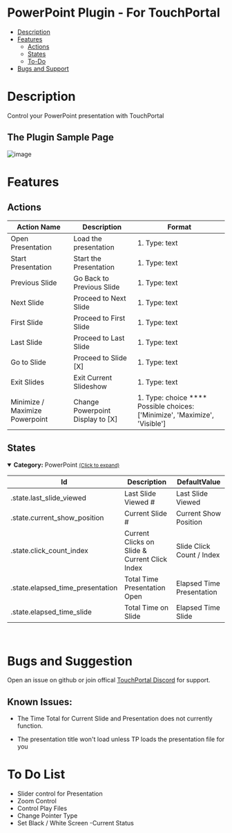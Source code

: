 # PowerPoint Plugin - For TouchPortal
  - [Description](#description) 
  - [Features](#features)
    - [Actions](#actions)
    - [States](#states)
    - [To-Do](#to-do-list)
  - [Bugs and Support](#bugs-and-suggestion)

  
# Description
Control your PowerPoint presentation with TouchPortal
## The Plugin Sample Page
![image](https://user-images.githubusercontent.com/76603653/183006476-25ebc4a0-be66-47ab-a6c6-4f78007220f2.png)



# Features


## Actions
|Action Name|Description|Format|
|---|---|---|
| Open Presentation | Load the presentation | 1. Type: text &nbsp;<empty>|
|Start Presentation | Start the Presentation |1.  Type: text &nbsp;<empty>|
|Previous Slide |Go Back to Previous Slide |1.  Type: text &nbsp;<empty>|
|Next Slide|Proceed to Next Slide |1.  Type: text &nbsp;<empty>|
|First Slide |Proceed to First Slide |1.  Type: text &nbsp;<empty>|
|Last Slide |Proceed to Last Slide |1.  Type: text &nbsp;<empty>|
|Go to Slide |Proceed to Slide [X] |1.  Type: text &nbsp;<empty>|
|Exit Slides |Exit Current Slideshow|1.  Type: text &nbsp;<empty>|
|Minimize / Maximize Powerpoint |Change Powerpoint Display to [X]|1.  Type: choice **** Possible choices: ['Minimize', 'Maximize', 'Visible']|



## States
<details open id='gitago.powerpoint.mainstates'><summary><b>Category:</b> PowerPoint <small><ins>(Click to expand)</ins></small></summary>


| Id | Description | DefaultValue | 
| --- | --- | --- |
| .state.last_slide_viewed | Last Slide Viewed # | Last Slide Viewed |  |   
| .state.current_show_position | Current Slide # | Current Show Position |  |   
| .state.click_count_index | Current Clicks on Slide & Current Click Index | Slide Click Count / Index |  |   
| .state.elapsed_time_presentation | Total Time Presentation Open | Elapsed Time Presentation |  |   
| .state.elapsed_time_slide | Total Time on Slide | Elapsed Time Slide |  |   
</details>

<br>

# Bugs and Suggestion
Open an issue on github or join offical [TouchPortal Discord](https://discord.gg/MgxQb8r) for support.

## Known Issues:
- The Time Total for Current Slide and Presentation does not currently function.

- The presentation title won't load unless TP loads the presentation file for you


# To Do List
   - Slider control for Presentation
   - Zoom Control
   - Control Play Files 
   - Change Pointer Type
   - Set Black / White Screen
   -Current Status


